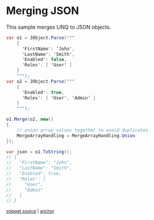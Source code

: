 # Merging JSON

This sample merges LINQ to JSON objects.

<!-- snippet: MergeJson -->
<a id='snippet-mergejson'></a>
```cs
var o1 = JObject.Parse("""
    {
      'FirstName': 'John',
      'LastName': 'Smith',
      'Enabled': false,
      'Roles': [ 'User' ]
    }
    """);
var o2 = JObject.Parse("""
    {
      'Enabled': true,
      'Roles': [ 'User', 'Admin' ]
    }
    """);

o1.Merge(o2, new()
{
    // union array values together to avoid duplicates
    MergeArrayHandling = MergeArrayHandling.Union
});

var json = o1.ToString();
// {
//   "FirstName": "John",
//   "LastName": "Smith",
//   "Enabled": true,
//   "Roles": [
//     "User",
//     "Admin"
//   ]
// }
```
<sup><a href='/src/ArgonTests/Documentation/Samples/Linq/MergeJson.cs#L12-L46' title='Snippet source file'>snippet source</a> | <a href='#snippet-mergejson' title='Start of snippet'>anchor</a></sup>
<!-- endSnippet -->
